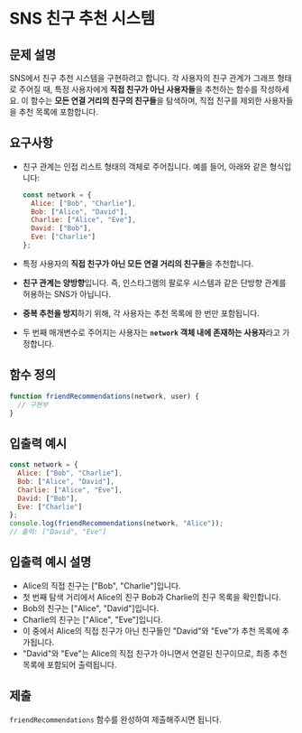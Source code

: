 # SNS 친구 추천 시스템

## 문제 설명
SNS에서 친구 추천 시스템을 구현하려고 합니다. 각 사용자의 친구 관계가 그래프 형태로 주어질 때, 특정 사용자에게 **직접 친구가 아닌 사용자들**을 추천하는 함수를 작성하세요. 이 함수는 **모든 연결 거리의 친구의 친구들**을 탐색하며, 직접 친구를 제외한 사용자들을 추천 목록에 포함합니다.

## 요구사항

- 친구 관계는 인접 리스트 형태의 객체로 주어집니다. 예를 들어, 아래와 같은 형식입니다:
    
    ```jsx
    const network = {
      Alice: ["Bob", "Charlie"],
      Bob: ["Alice", "David"],
      Charlie: ["Alice", "Eve"],
      David: ["Bob"],
      Eve: ["Charlie"]
    };
    ```
    
- 특정 사용자의 **직접 친구가 아닌 모든 연결 거리의 친구들**을 추천합니다.
- **친구 관계는 양방향**입니다. 즉, 인스타그램의 팔로우 시스템과 같은 단방향 관계를 허용하는 SNS가 아닙니다.
- **중복 추천을 방지**하기 위해, 각 사용자는 추천 목록에 한 번만 포함됩니다.
- 두 번째 매개변수로 주어지는 사용자는 **`network` 객체 내에 존재하는 사용자**라고 가정합니다.

## 함수 정의

```jsx
function friendRecommendations(network, user) {
  // 구현부
}

```

## 입출력 예시

```jsx
const network = {
  Alice: ["Bob", "Charlie"],
  Bob: ["Alice", "David"],
  Charlie: ["Alice", "Eve"],
  David: ["Bob"],
  Eve: ["Charlie"]
};
console.log(friendRecommendations(network, "Alice")); 
// 출력: ["David", "Eve"]
```

## 입출력 예시 설명

- Alice의 직접 친구는 ["Bob", "Charlie"]입니다.
- 첫 번째 탐색 거리에서 Alice의 친구 Bob과 Charlie의 친구 목록을 확인합니다.
- Bob의 친구는 ["Alice", "David"]입니다.
- Charlie의 친구는 ["Alice", "Eve"]입니다.
- 이 중에서 Alice의 직접 친구가 아닌 친구들인 "David"와 "Eve"가 추천 목록에 추가됩니다.
- "David"와 "Eve"는 Alice의 직접 친구가 아니면서 연결된 친구이므로, 최종 추천 목록에 포함되어 출력됩니다.

## 제출

`friendRecommendations` 함수를 완성하여 제출해주시면 됩니다.
